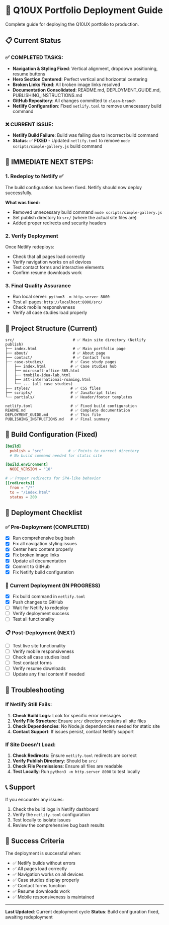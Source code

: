 # 🚀 Q10UX Portfolio Deployment Guide

Complete guide for deploying the Q10UX portfolio to production.

## 📋 Current Status

### ✅ **COMPLETED TASKS:**
- **Navigation & Styling Fixed**: Vertical alignment, dropdown positioning, resume buttons
- **Hero Section Centered**: Perfect vertical and horizontal centering
- **Broken Links Fixed**: All broken image links resolved
- **Documentation Consolidated**: README.md, DEPLOYMENT_GUIDE.md, PUBLISHING_INSTRUCTIONS.md
- **GitHub Repository**: All changes committed to `clean-branch`
- **Netlify Configuration**: Fixed `netlify.toml` to remove unnecessary build command

### ❌ **CURRENT ISSUE:**
- **Netlify Build Failure**: Build was failing due to incorrect build command
- **Status**: ✅ **FIXED** - Updated `netlify.toml` to remove `node scripts/simple-gallery.js` build command

## 🚀 **IMMEDIATE NEXT STEPS:**

### 1. **Redeploy to Netlify** ✅
The build configuration has been fixed. Netlify should now deploy successfully.

**What was fixed:**
- Removed unnecessary build command `node scripts/simple-gallery.js`
- Set publish directory to `src/` (where the actual site files are)
- Added proper redirects and security headers

### 2. **Verify Deployment**
Once Netlify redeploys:
- Check that all pages load correctly
- Verify navigation works on all devices
- Test contact forms and interactive elements
- Confirm resume downloads work

### 3. **Final Quality Assurance**
- Run local server: `python3 -m http.server 8000`
- Test all pages: `http://localhost:8000/src/`
- Check mobile responsiveness
- Verify all case studies load properly

## 📁 **Project Structure (Current)**

```
src/                          # ✅ Main site directory (Netlify publish)
├── index.html                # ✅ Main portfolio page
├── about/                    # ✅ About page
├── contact/                  # ✅ Contact form
├── case-studies/            # ✅ Case study pages
│   ├── index.html           # ✅ Case studies hub
│   ├── microsoft-office-365.html
│   ├── tmobile-idea-lab.html
│   ├── att-international-roaming.html
│   └── ... (all case studies)
├── styles/                  # ✅ CSS files
├── scripts/                 # ✅ JavaScript files
└── partials/                # ✅ Header/footer templates

netlify.toml                 # ✅ Fixed build configuration
README.md                    # ✅ Complete documentation
DEPLOYMENT_GUIDE.md          # ✅ This file
PUBLISHING_INSTRUCTIONS.md   # ✅ Final summary
```

## 🔧 **Build Configuration (Fixed)**

```toml
[build]
  publish = "src"           # ✅ Points to correct directory
  # No build command needed for static site

[build.environment]
  NODE_VERSION = "18"

# ✅ Proper redirects for SPA-like behavior
[[redirects]]
  from = "/*"
  to = "/index.html"
  status = 200
```

## 🎯 **Deployment Checklist**

### ✅ **Pre-Deployment (COMPLETED)**
- [x] Run comprehensive bug bash
- [x] Fix all navigation styling issues
- [x] Center hero content properly
- [x] Fix broken image links
- [x] Update all documentation
- [x] Commit to GitHub
- [x] Fix Netlify build configuration

### 🔄 **Current Deployment (IN PROGRESS)**
- [x] Fix build command in `netlify.toml`
- [x] Push changes to GitHub
- [ ] Wait for Netlify to redeploy
- [ ] Verify deployment success
- [ ] Test all functionality

### 📋 **Post-Deployment (NEXT)**
- [ ] Test live site functionality
- [ ] Verify mobile responsiveness
- [ ] Check all case studies load
- [ ] Test contact forms
- [ ] Verify resume downloads
- [ ] Update any final content if needed

## 🚨 **Troubleshooting**

### **If Netlify Still Fails:**
1. **Check Build Logs**: Look for specific error messages
2. **Verify File Structure**: Ensure `src/` directory contains all site files
3. **Check Dependencies**: No Node.js dependencies needed for static site
4. **Contact Support**: If issues persist, contact Netlify support

### **If Site Doesn't Load:**
1. **Check Redirects**: Ensure `netlify.toml` redirects are correct
2. **Verify Publish Directory**: Should be `src/`
3. **Check File Permissions**: Ensure all files are readable
4. **Test Locally**: Run `python3 -m http.server 8000` to test locally

## 📞 **Support**

If you encounter any issues:
1. Check the build logs in Netlify dashboard
2. Verify the `netlify.toml` configuration
3. Test locally to isolate issues
4. Review the comprehensive bug bash results

## 🎉 **Success Criteria**

The deployment is successful when:
- ✅ Netlify builds without errors
- ✅ All pages load correctly
- ✅ Navigation works on all devices
- ✅ Case studies display properly
- ✅ Contact forms function
- ✅ Resume downloads work
- ✅ Mobile responsiveness is maintained

---

**Last Updated**: Current deployment cycle
**Status**: Build configuration fixed, awaiting redeployment

